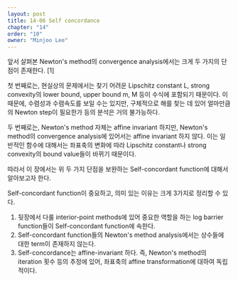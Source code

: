 ```yaml
---
layout: post
title: 14-06 Self concordance
chapter: "14"
order: "10"
owner: "Minjoo Lee"
---
```

앞서 살펴본 Newton's method의 convergence analysis에서는 크게 두 가지의 단점이 존재한다. [1]

첫 번째로는, 현실상의 문제에서는 찾기 어려운 Lipschitz constant L, strong convexity의 lower bound, upper bound m, M 등이 수식에 포함되기 때문이다. 이 때문에, 수렴성과 수렴속도를 보일 수는 있지만, 구체적으로 해를 찾는 데 있어 얼마만큼의 Newton step이 필요한가 등의 분석은 거의 불가능하다.

두 번째로는, Newton's method 자체는 affine invariant 하지만, Newton's method의 convergence analysis에 있어서는 affine invariant 하지 않다. 이는 일반적인 함수에 대해서는 좌표축의 변화에 따라 Lipschitz constant나 strong convexity의 bound value들이 바뀌기 때문이다.

따라서 이 장에서는 위 두 가지 단점을 보완하는 Self-concordant function에 대해서 알아보고자 한다.

Self-concordant function이 중요하고, 의미 있는 이유는 크게 3가지로 정리할 수 있다.

1. 뒷장에서 다룰 interior-point methods에 있어 중요한 역할을 하는 log barrier function들이 Self-concordant function에 속한다.
2. Self-concordant function들의 Newton's method analysis에서는 상수들에 대한 term이 존재하지 않는다.
3. Self-concordance는 affine-invariant 하다. 즉, Newton's method의 iteration 횟수 등의 추정에 있어, 좌표축의 affine transformation에 대하여 독립적이다.